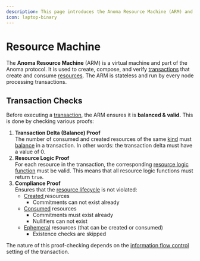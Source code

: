 ```yaml
---
description: This page introduces the Anoma Resource Machine (ARM) and its functionalities.
icon: laptop-binary
---
```


# Resource Machine

The **Anoma Resource Machine** (ARM) is a virtual machine and part of the Anoma protocol. It is used to create, compose, and verify [transactions](../transactions/) that create and consume [resources](../resources/). The ARM is stateless and run by every node processing transactions.

## Transaction Checks&#x20;

Before executing a [transaction](../transactions/), the ARM ensures it is **balanced & valid.** This is done by checking various proofs:

1. **Transaction Delta (Balance) Proof**\
   The number of consumed and created resources of the same [kind](../resources/kind.md) must [balance](../transactions/) in a transaction. In other words: the transaction delta must have a value of 0.
2. **Resource Logic Proof**\
   For each resource in the transaction, the corresponding [resource logic function](../resources/logic.md) must be valid. This means that all resource logic functions must return `true`.
3. **Compliance Proof**\
   Ensures that the [resource lifecycle](../resources/lifecycle.md) is not violated:
   * [Created ](../resources/lifecycle.md#creation)resources
     * Commitments can not exist already
   * [Consumed](../resources/lifecycle.md#consumption) resources
     * Commitments must exist already
     * Nullifiers can not exist
   * [Ephemeral](../resources/lifecycle.md#ephemeral-resources) resources (that can be created or consumed)
     * Existence checks are skipped

The nature of this proof-checking depends on the [information flow control](information-flow-control.md) setting of the transaction.
